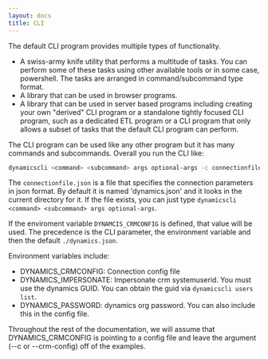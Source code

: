 ```yaml
---
layout: docs
title: CLI
---
```


The default CLI program provides multiple types of functionality.

* A swiss-army knife utility that performs a multitude of tasks. You can perform
  some of these tasks using other available tools or in some case,
  powershell. The tasks are arranged in command/subcommand type format.
* A library that can be used in browser programs.
* A library that can be used in server based programs including creating your
  own "derived" CLI program or a standalone tightly focused CLI program, such as
  a dedicated ETL program or a CLI program that only allows a subset of tasks
  that the default CLI program can perform.

The CLI program can be used like any other program but it has many commands and
subcommands. Overall you run the CLI like:

```sh
dynamicscli <command> <subcommand> args optional-args -c connectionfile.json
```

The `connectionfile.json` is a file that specifies the connection parameters in
json format. By default it is named 'dynamics.json' and it looks in the current
directory for it. If the file exists, you can just type `dynamicscli <command>
<subcommand> args optional-args`.

If the enviroment variable `DYNAMCIS_CRMCONFIG` is defined, that value will be
used. The precedence is the CLI parameter, the environment variable and then the
default `./dynamics.json`.

Environment variables include:

* DYNAMICS_CRMCONFIG: Connection config file
* DYNAMICS_IMPERSONATE: Impersonate crm systemuserid. You must use the dynamics GUID. You can obtain the guid via `dynamicscli users list`.
* DYNAMICS_PASSWORD: dynamics org password. You can also include this in the config file.

Throughout the rest of the documentation, we will assume that DYNAMICS_CRMCONFIG
is pointing to a config file and leave the argument (--c or --crm-config) off of
the examples.

